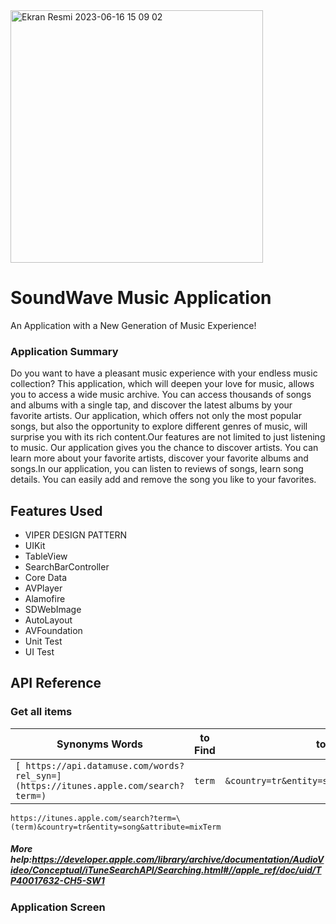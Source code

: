 
<img width="404" alt="Ekran Resmi 2023-06-16 15 09 02" src="https://github.com/asudenisatiras/asudenisatiras_finalhw/assets/127339561/526a29e0-a1a8-4a74-a41b-92f90f986c98">


# SoundWave Music Application
An Application with a New Generation of Music Experience!
### Application Summary
Do you want to have a pleasant music experience with your endless music collection? This application, which will deepen your love for music, allows you to access a wide music archive. You can access thousands of songs and albums with a single tap, and discover the latest albums by your favorite artists. Our application, which offers not only the most popular songs, but also the opportunity to explore different genres of music, will surprise you with its rich content.Our features are not limited to just listening to music. Our application gives you the chance to discover artists. You can learn more about your favorite artists, discover your favorite albums and songs.In our application, you can listen to reviews of songs, learn song details. You can easily add and remove the song you like to your favorites.

## Features Used
- VIPER DESIGN PATTERN
- UIKit
- TableView 
- SearchBarController 
- Core Data
- AVPlayer 
- Alamofire
- SDWebImage
- AutoLayout
- AVFoundation
- Unit Test
- UI Test

## API Reference
### Get all items


| Synonyms Words | to Find | to Find |
| ------------- | ------------- | ------------- |
| ```[ https://api.datamuse.com/words?rel_syn=](https://itunes.apple.com/search?term=)```   | ```term``` |  ```&country=tr&entity=song&attribute=mixTerm"``` | 

```
https://itunes.apple.com/search?term=\(term)&country=tr&entity=song&attribute=mixTerm
```
##### More help:https://developer.apple.com/library/archive/documentation/AudioVideo/Conceptual/iTuneSearchAPI/Searching.html#//apple_ref/doc/uid/TP40017632-CH5-SW1

### Application Screen 


